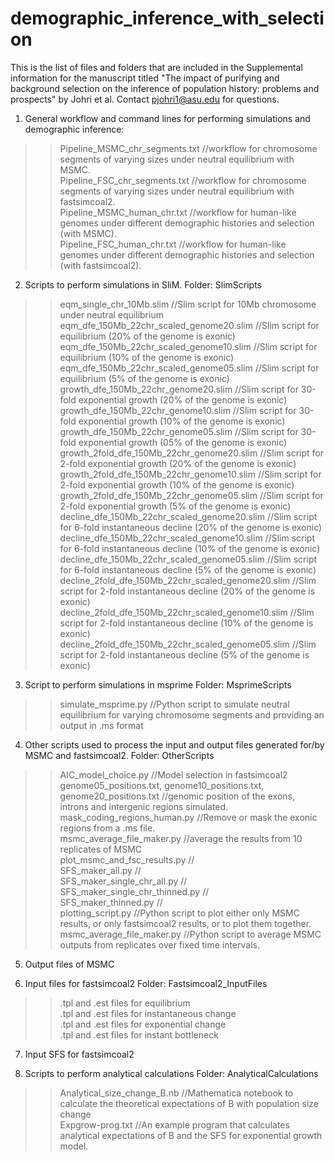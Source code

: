# demographic_inference_with_selection
This is the list of files and folders that are included in the Supplemental information for the manuscript titled "The impact of purifying and background selection on the inference of population history: problems and prospects" by Johri et al. Contact pjohri1@asu.edu for questions.

1. General workflow and command lines for performing simulations and demographic inference:
>> Pipeline_MSMC_chr_segments.txt //workflow for chromosome segments of varying sizes under neutral equilibrium with MSMC.\
>> Pipeline_FSC_chr_segments.txt //workflow for chromosome segments of varying sizes under neutral equilibrium with fastsimcoal2.\
>> Pipeline_MSMC_human_chr.txt //workflow for human-like genomes under different demographic histories and selection (with MSMC).\
>> Pipeline_FSC_human_chr.txt //workflow for human-like genomes under different demographic histories and selection (with fastsimcoal2).

2. Scripts to perform simulations in SliM.
Folder: SlimScripts
>> eqm_single_chr_10Mb.slim //Slim script for 10Mb chromosome under neutral equilibrium\
>> eqm_dfe_150Mb_22chr_scaled_genome20.slim //Slim script for equilibrium (20% of the genome is exonic)\
>> eqm_dfe_150Mb_22chr_scaled_genome10.slim //Slim script for equilibrium (10% of the genome is exonic)\
>> eqm_dfe_150Mb_22chr_scaled_genome05.slim //Slim script for equilibrium (5% of the genome is exonic)\
>> growth_dfe_150Mb_22chr_genome20.slim //Slim script for 30-fold exponential growth (20% of the genome is exonic)\
>> growth_dfe_150Mb_22chr_genome10.slim //Slim script for 30-fold exponential growth (10% of the genome is exonic)\
>> growth_dfe_150Mb_22chr_genome05.slim //Slim script for 30-fold exponential growth (05% of the genome is exonic)\
>> growth_2fold_dfe_150Mb_22chr_genome20.slim //Slim script for 2-fold exponential growth (20% of the genome is exonic)\
>> growth_2fold_dfe_150Mb_22chr_genome10.slim //Slim script for 2-fold exponential growth (10% of the genome is exonic)\
>> growth_2fold_dfe_150Mb_22chr_genome05.slim //Slim script for 2-fold exponential growth (5% of the genome is exonic)\
>> decline_dfe_150Mb_22chr_scaled_genome20.slim //Slim script for 6-fold instantaneous decline (20% of the genome is exonic)\
>> decline_dfe_150Mb_22chr_scaled_genome10.slim //Slim script for 6-fold instantaneous decline (10% of the genome is exonic)\
>> decline_dfe_150Mb_22chr_scaled_genome05.slim //Slim script for 6-fold instantaneous decline (5% of the genome is exonic)\
>> decline_2fold_dfe_150Mb_22chr_scaled_genome20.slim //Slim script for 2-fold instantaneous decline (20% of the genome is exonic)\
>> decline_2fold_dfe_150Mb_22chr_scaled_genome10.slim //Slim script for 2-fold instantaneous decline (10% of the genome is exonic)\
>> decline_2fold_dfe_150Mb_22chr_scaled_genome05.slim //Slim script for 2-fold instantaneous decline (5% of the genome is exonic)

3. Script to perform simulations in msprime
Folder: MsprimeScripts
>> simulate_msprime.py //Python script to simulate neutral equilibrium for varying chromosome segments and providing an output in .ms format

4. Other scripts used to process the input and output files generated for/by MSMC and fastsimcoal2.
Folder: OtherScripts
>> AIC_model_choice.py //Model selection in fastsimcoal2\
>> genome05_positions.txt, genome10_positions.txt, genome20_positions.txt //genomic position of the exons, introns and intergenic regions simulated.\
>> mask_coding_regions_human.py //Remove or mask the exonic regions from a .ms file.\
>> msmc_average_file_maker.py //average the results from 10 replicates of MSMC\
>> plot_msmc_and_fsc_results.py //\
>> SFS_maker_all.py //\
>> SFS_maker_single_chr_all.py //\
>> SFS_maker_single_chr_thinned.py //\
>> SFS_maker_thinned.py //\
>> plotting_script.py //Python script to plot either only MSMC results, or only fastsimcoal2 results, or to plot them together.\
>> msmc_average_file_maker.py //Python script to average MSMC outputs from replicates over fixed time intervals.

5. Output files of MSMC

6. Input files for fastsimcoal2
Folder: Fastsimcoal2_InputFiles
>> .tpl and .est files for equilibrium\
>> .tpl and .est files for instantaneous change\
>> .tpl and .est files for exponential change\
>> .tpl and .est files for instant bottleneck

7. Input SFS for fastsimcoal2

8. Scripts to perform analytical calculations
Folder: AnalyticalCalculations
>> Analytical_size_change_B.nb //Mathematica notebook to calculate the theoretical expectations of B with population size change\
>> Expgrow-prog.txt //An example program that calculates analytical expectations of B and the SFS for exponential growth model.

